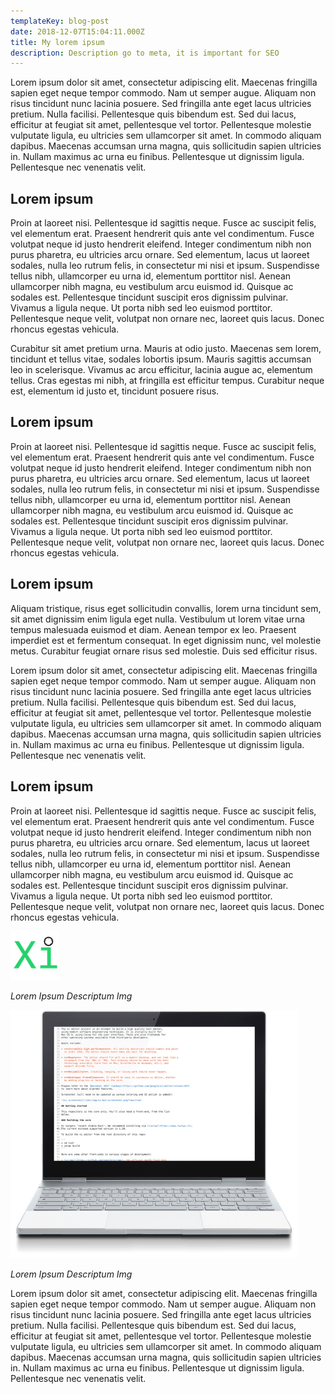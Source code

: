 ```yaml
---
templateKey: blog-post
date: 2018-12-07T15:04:11.000Z
title: My lorem ipsum
description: Description go to meta, it is important for SEO
---
```


Lorem ipsum dolor sit amet, consectetur adipiscing elit. Maecenas fringilla sapien eget neque tempor commodo. Nam ut semper augue. Aliquam non risus tincidunt nunc lacinia posuere. Sed fringilla ante eget lacus ultricies pretium. Nulla facilisi. Pellentesque quis bibendum est. Sed dui lacus, efficitur at feugiat sit amet, pellentesque vel tortor. Pellentesque molestie vulputate ligula, eu ultricies sem ullamcorper sit amet. In commodo aliquam dapibus. Maecenas accumsan urna magna, quis sollicitudin sapien ultricies in. Nullam maximus ac urna eu finibus. Pellentesque ut dignissim ligula. Pellentesque nec venenatis velit.

## Lorem ipsum

Proin at laoreet nisi. Pellentesque id sagittis neque. Fusce ac suscipit felis, vel elementum erat. Praesent hendrerit quis ante vel condimentum. Fusce volutpat neque id justo hendrerit eleifend. Integer condimentum nibh non purus pharetra, eu ultricies arcu ornare. Sed elementum, lacus ut laoreet sodales, nulla leo rutrum felis, in consectetur mi nisi et ipsum. Suspendisse tellus nibh, ullamcorper eu urna id, elementum porttitor nisl. Aenean ullamcorper nibh magna, eu vestibulum arcu euismod id. Quisque ac sodales est. Pellentesque tincidunt suscipit eros dignissim pulvinar. Vivamus a ligula neque. Ut porta nibh sed leo euismod porttitor. Pellentesque neque velit, volutpat non ornare nec, laoreet quis lacus. Donec rhoncus egestas vehicula.

Curabitur sit amet pretium urna. Mauris at odio justo. Maecenas sem lorem, tincidunt et tellus vitae, sodales lobortis ipsum. Mauris sagittis accumsan leo in scelerisque. Vivamus ac arcu efficitur, lacinia augue ac, elementum tellus. Cras egestas mi nibh, at fringilla est efficitur tempus. Curabitur neque est, elementum id justo et, tincidunt posuere risus.

## Lorem ipsum

Proin at laoreet nisi. Pellentesque id sagittis neque. Fusce ac suscipit felis, vel elementum erat. Praesent hendrerit quis ante vel condimentum. Fusce volutpat neque id justo hendrerit eleifend. Integer condimentum nibh non purus pharetra, eu ultricies arcu ornare. Sed elementum, lacus ut laoreet sodales, nulla leo rutrum felis, in consectetur mi nisi et ipsum. Suspendisse tellus nibh, ullamcorper eu urna id, elementum porttitor nisl. Aenean ullamcorper nibh magna, eu vestibulum arcu euismod id. Quisque ac sodales est. Pellentesque tincidunt suscipit eros dignissim pulvinar. Vivamus a ligula neque. Ut porta nibh sed leo euismod porttitor. Pellentesque neque velit, volutpat non ornare nec, laoreet quis lacus. Donec rhoncus egestas vehicula.

## Lorem ipsum

Aliquam tristique, risus eget sollicitudin convallis, lorem urna tincidunt sem, sit amet dignissim enim ligula eget nulla. Vestibulum ut lorem vitae urna tempus malesuada euismod et diam. Aenean tempor ex leo. Praesent imperdiet est et fermentum consequat. In eget dignissim nunc, vel molestie metus. Curabitur feugiat ornare risus sed molestie. Duis sed efficitur risus.

Lorem ipsum dolor sit amet, consectetur adipiscing elit. Maecenas fringilla sapien eget neque tempor commodo. Nam ut semper augue. Aliquam non risus tincidunt nunc lacinia posuere. Sed fringilla ante eget lacus ultricies pretium. Nulla facilisi. Pellentesque quis bibendum est. Sed dui lacus, efficitur at feugiat sit amet, pellentesque vel tortor. Pellentesque molestie vulputate ligula, eu ultricies sem ullamcorper sit amet. In commodo aliquam dapibus. Maecenas accumsan urna magna, quis sollicitudin sapien ultricies in. Nullam maximus ac urna eu finibus. Pellentesque ut dignissim ligula. Pellentesque nec venenatis velit.

## Lorem ipsum

Proin at laoreet nisi. Pellentesque id sagittis neque. Fusce ac suscipit felis, vel elementum erat. Praesent hendrerit quis ante vel condimentum. Fusce volutpat neque id justo hendrerit eleifend. Integer condimentum nibh non purus pharetra, eu ultricies arcu ornare. Sed elementum, lacus ut laoreet sodales, nulla leo rutrum felis, in consectetur mi nisi et ipsum. Suspendisse tellus nibh, ullamcorper eu urna id, elementum porttitor nisl. Aenean ullamcorper nibh magna, eu vestibulum arcu euismod id. Quisque ac sodales est. Pellentesque tincidunt suscipit eros dignissim pulvinar. Vivamus a ligula neque. Ut porta nibh sed leo euismod porttitor. Pellentesque neque velit, volutpat non ornare nec, laoreet quis lacus. Donec rhoncus egestas vehicula.

![Lorem Ipsum](/img/logo.png)

_Lorem Ipsum Descriptum Img_

![Lorem Ipsum](/img/home.png)

_Lorem Ipsum Descriptum Img_

Lorem ipsum dolor sit amet, consectetur adipiscing elit. Maecenas fringilla sapien eget neque tempor commodo. Nam ut semper augue. Aliquam non risus tincidunt nunc lacinia posuere. Sed fringilla ante eget lacus ultricies pretium. Nulla facilisi. Pellentesque quis bibendum est. Sed dui lacus, efficitur at feugiat sit amet, pellentesque vel tortor. Pellentesque molestie vulputate ligula, eu ultricies sem ullamcorper sit amet. In commodo aliquam dapibus. Maecenas accumsan urna magna, quis sollicitudin sapien ultricies in. Nullam maximus ac urna eu finibus. Pellentesque ut dignissim ligula. Pellentesque nec venenatis velit.
